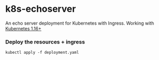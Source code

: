 # k8s-echoserver

An echo server deployment for Kubernetes with Ingress. Working with [Kubernetes 1.16+](https://kubernetes.io/blog/2019/09/18/kubernetes-1-16-release-announcement/)
<br>

### Deploy the resources + ingress

```
kubectl apply -f deployment.yaml
```
